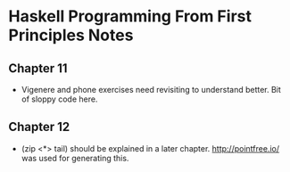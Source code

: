 # Haskell Programming From First Principles Notes

## Chapter 11

* Vigenere and phone exercises need revisiting to understand better. Bit of sloppy code here.

## Chapter 12

* (zip <*> tail) should be explained in a later chapter. http://pointfree.io/ was used for generating this.